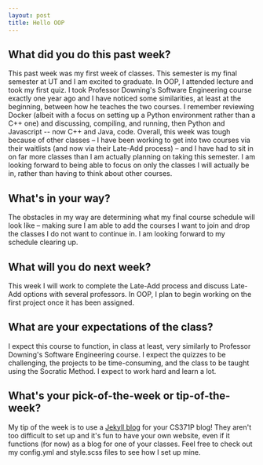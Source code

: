 ```yaml
---
layout: post
title: Hello OOP
---
```


## What did you do this past week?
This past week was my first week of classes. This semester is my final semester at UT and I am excited to graduate. In OOP, I attended lecture and took my first quiz. I took Professor Downing's Software Engineering course exactly one year ago and I have noticed some similarities, at least at the beginning, between how he teaches the two courses. I remember reviewing Docker (albeit with a focus on setting up a Python environment rather than a C++ one) and discussing, compiling, and running, then Python and Javascript -- now C++ and Java, code. Overall, this week was tough because of other classes – I have been working to get into two courses via their waitlists (and now via their Late-Add process) – and I have had to sit in on far more classes than I am actually planning on taking this semester. I am looking forward to being able to focus on only the classes I will actually be in, rather than having to think about other courses.

## What's in your way?
The obstacles in my way are determining what my final course schedule will look like – making sure I am able to add the courses I want to join and drop the classes I do not want to continue in. I am looking forward to my schedule clearing up.

## What will you do next week?
This week I will work to complete the Late-Add process and discuss Late-Add options with several professors. In OOP, I plan to begin working on the first project once it has been assigned.

## What are your expectations of the class?
I expect this course to function, in class at least, very similarly to Professor Downing's Software Engineering course. I expect the quizzes to be challenging, the projects to be time-consuming, and the class to be taught using the Socratic Method. I expect to work hard and learn a lot.

## What's your pick-of-the-week or tip-of-the-week?
My tip of the week is to use a [Jekyll blog](https://github.com/barryclark/jekyll-now) for your CS371P blog! They aren't too difficult to set up and it's fun to have your own website, even if it functions (for now) as a blog for one of your classes. Feel free to check out my config.yml and style.scss files to see how I set up mine.
